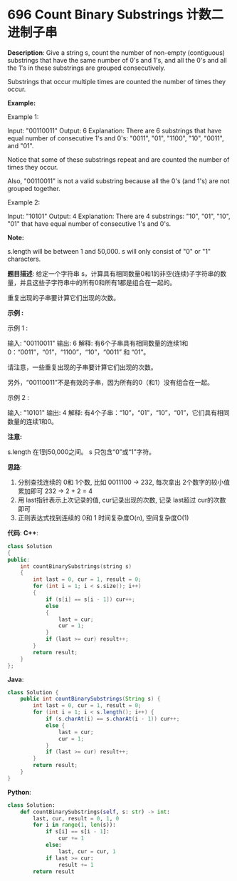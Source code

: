# 696 Count Binary Substrings 计数二进制子串

__Description__:
Give a string s, count the number of non-empty (contiguous) substrings that have the same number of 0's and 1's, and all the 0's and all the 1's in these substrings are grouped consecutively.

Substrings that occur multiple times are counted the number of times they occur.

__Example:__

Example 1:

Input: "00110011"
Output: 6
Explanation: There are 6 substrings that have equal number of consecutive 1's and 0's: "0011", "01", "1100", "10", "0011", and "01".

Notice that some of these substrings repeat and are counted the number of times they occur.

Also, "00110011" is not a valid substring because all the 0's (and 1's) are not grouped together.

Example 2:

Input: "10101"
Output: 4
Explanation: There are 4 substrings: "10", "01", "10", "01" that have equal number of consecutive 1's and 0's.

__Note:__

s.length will be between 1 and 50,000.
s will only consist of "0" or "1" characters.

__题目描述__:
给定一个字符串 s，计算具有相同数量0和1的非空(连续)子字符串的数量，并且这些子字符串中的所有0和所有1都是组合在一起的。

重复出现的子串要计算它们出现的次数。

__示例 :__

示例 1 :

输入: "00110011"
输出: 6
解释: 有6个子串具有相同数量的连续1和0：“0011”，“01”，“1100”，“10”，“0011” 和 “01”。

请注意，一些重复出现的子串要计算它们出现的次数。

另外，“00110011”不是有效的子串，因为所有的0（和1）没有组合在一起。

示例 2 :

输入: "10101"
输出: 4
解释: 有4个子串：“10”，“01”，“10”，“01”，它们具有相同数量的连续1和0。

__注意:__

s.length 在1到50,000之间。
s 只包含“0”或“1”字符。

__思路__:

1. 分别查找连续的 0和 1个数, 比如 0011100 -> 232, 每次拿出 2个数字的较小值累加即可 232 -> 2 + 2 = 4
2. 用 last指针表示上次记录的值, cur记录出现的次数, 记录 last超过 cur的次数即可
3. 正则表达式找到连续的 0和 1
时间复杂度O(n), 空间复杂度O(1)

__代码__:
__C++__:

```C++
class Solution 
{
public:
    int countBinarySubstrings(string s) 
    {
        int last = 0, cur = 1, result = 0;
        for (int i = 1; i < s.size(); i++) 
        {
            if (s[i] == s[i - 1]) cur++;
            else 
            {
                last = cur;
                cur = 1;
            }
            if (last >= cur) result++;
        }
        return result;
    }
};
```

__Java__:

```Java
class Solution {
    public int countBinarySubstrings(String s) {
        int last = 0, cur = 1, result = 0;
        for (int i = 1; i < s.length(); i++) {
            if (s.charAt(i) == s.charAt(i - 1)) cur++;
            else {
                last = cur;
                cur = 1;
            }
            if (last >= cur) result++;
        }
        return result;
    }
}
```

__Python__:

```Python
class Solution:
    def countBinarySubstrings(self, s: str) -> int:
        last, cur, result = 0, 1, 0
        for i in range(1, len(s)):
            if s[i] == s[i - 1]:
                cur += 1
            else:
                last, cur = cur, 1
            if last >= cur:
                result += 1
        return result
```
